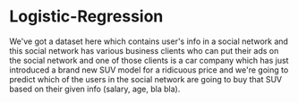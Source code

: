 # Logistic-Regression

We've got a dataset here which contains user's info in a social network and this social network has various business clients who can put their ads on the social network and one of those clients is a car company which has just introduced a brand new SUV model for a ridicuous price and we're going to predict which of the users in the social network are going to buy that SUV based on their given info (salary, age, bla bla).

